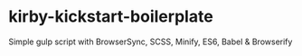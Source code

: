 # kirby-kickstart-boilerplate
Simple gulp script with BrowserSync, SCSS, Minify, ES6, Babel &amp; Browserify
